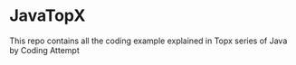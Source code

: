 # JavaTopX
This repo contains all the coding example explained in Topx series of Java by Coding Attempt
